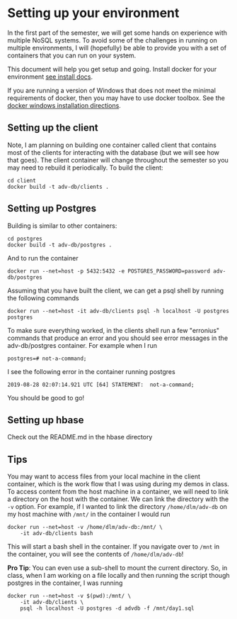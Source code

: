 # Setting up your environment

In the first part of the semester, we will get some hands on experience with
multiple NoSQL systems.  To avoid some of the challenges in running on multiple
environments, I will (hopefully) be able to provide you with a set of containers
that you can run on your system.

This document will help you get setup and going.  Install docker for your
environment [see install docs](https://docs.docker.com/install/).

If you are running a version of Windows that does not meet the minimal
requirements of docker, then you may have to use docker toolbox. See the [docker
windows installation
directions](https://docs.docker.com/toolbox/toolbox_install_windows/).

## Setting up the client

Note, I am planning on building one container called client that contains most
of the clients for interacting with the database (but we will see how that
goes). The client container will change throughout the semester so you may need
to rebuild it periodically.  To build the client:

    cd client
    docker build -t adv-db/clients .

## Setting up Postgres

Building is similar to other containers:

    cd postgres
    docker build -t adv-db/postgres .

And to run the container

    docker run --net=host -p 5432:5432 -e POSTGRES_PASSWORD=password adv-db/postgres

Assuming that you have built the client, we can get a psql shell by running the
following commands

    docker run --net=host -it adv-db/clients psql -h localhost -U postgres postgres

To make sure everything worked, in the clients shell run a few "erronius" commands
that produce an error and you should see error messages in the adv-db/postgres
container. For example when I run

    postgres=# not-a-command;

I see the following error in the container running postgres

    2019-08-28 02:07:14.921 UTC [64] STATEMENT:  not-a-command;

You should be good to go!

## Setting up hbase

Check out the README.md in the hbase directory

## Tips

You may want to access files from your local machine in the client container,
which is the work flow that I was using during my demos in class.  To access
content from the host machine in a container, we will need to link a directory
on the host with the container.  We can link the directory with the `-v` option.
For example, if I wanted to link the directory `/home/dlm/adv-db` on my host
machine with `/mnt/` in the container I would run

    docker run --net=host -v /home/dlm/adv-db:/mnt/ \
        -it adv-db/clients bash

This will start a bash shell in the container.  If you navigate over to `/mnt`
in the container, you will see the contents of `/home/dlm/adv-db`!

**Pro Tip**: You can even use a sub-shell to mount the current
directory.  So, in class, when I am working on a file locally and then running
the script though postgres in the container, I was running

    docker run --net=host -v $(pwd):/mnt/ \
        -it adv-db/clients \
        psql -h localhost -U postgres -d advdb -f /mnt/day1.sql


